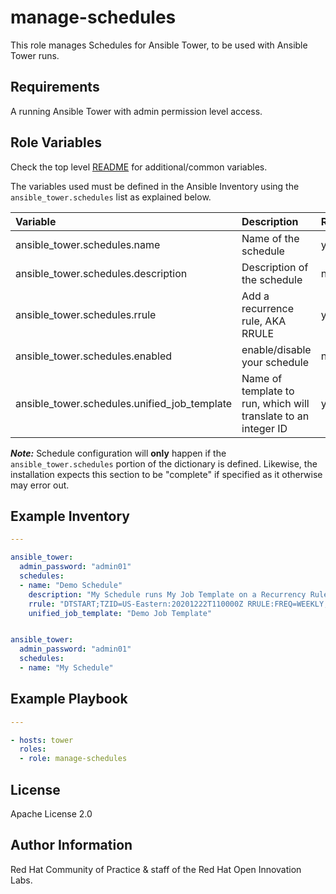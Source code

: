 manage-schedules
===============

This role manages Schedules for Ansible Tower, to be used with Ansible Tower runs.

## Requirements

A running Ansible Tower with admin permission level access.


## Role Variables

Check the top level [README](../README.md) for additional/common variables.

The variables used must be defined in the Ansible Inventory using the `ansible_tower.schedules` list as explained below.

| Variable | Description | Required | Defaults |
|:---------|:------------|:---------|:---------|
|ansible_tower.schedules.name|Name of the schedule|yes||
|ansible_tower.schedules.description|Description of the schedule|no||
|ansible_tower.schedules.rrule|Add a recurrence rule, AKA RRULE|yes||
|ansible_tower.schedules.enabled|enable/disable your schedule|no|yes|
|ansible_tower.schedules.unified_job_template|Name of template to run, which will translate to an integer ID|yes||


**_Note:_** Schedule configuration will **only** happen if the `ansible_tower.schedules` portion of the dictionary is defined. Likewise, the installation expects this section to be "complete" if specified as it otherwise may error out.


## Example Inventory

```yaml
---

ansible_tower:
  admin_password: "admin01"
  schedules:
  - name: "Demo Schedule"
    description: "My Schedule runs My Job Template on a Recurrency Rule timer running at 2020-12-22 at 11 a.m US/Eastern"
    rrule: "DTSTART;TZID=US-Eastern:20201222T110000Z RRULE:FREQ=WEEKLY;INTERVAL=1;COUNT=1"
    unified_job_template: "Demo Job Template"


ansible_tower:
  admin_password: "admin01"
  schedules:
  - name: "My Schedule"
```

## Example Playbook

```yaml
---

- hosts: tower
  roles:
  - role: manage-schedules
```


License
-------

Apache License 2.0


Author Information
------------------

Red Hat Community of Practice & staff of the Red Hat Open Innovation Labs.

